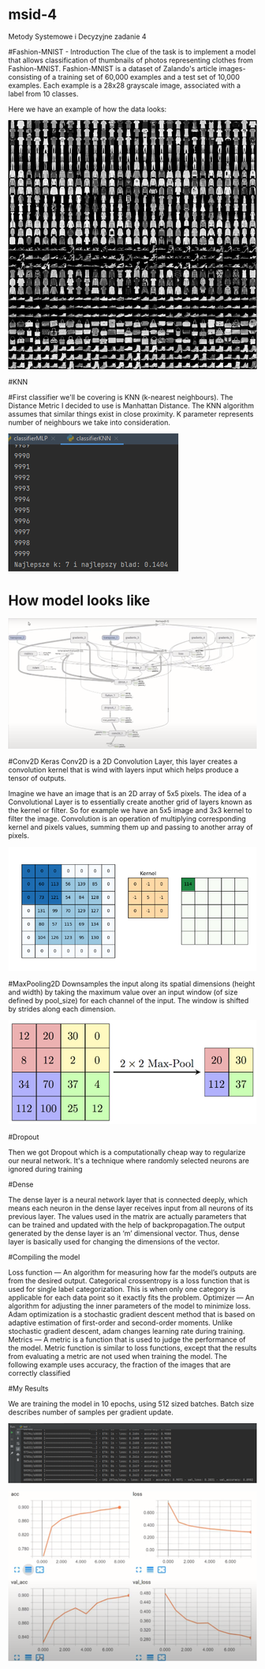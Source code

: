 # msid-4
Metody Systemowe i Decyzyjne zadanie 4


#Fashion-MNIST - Introduction The clue of the task is to implement a model that allows classification of thumbnails of photos representing clothes from Fashion-MNIST. Fashion-MNIST is a dataset of Zalando's article images-consisting of a training set of 60,000 examples and a test set of 10,000 examples. Each example is a 28x28 grayscale image, associated with a label from 10 classes.

Here we have an example of how the data looks:

![fashion-mnist](./image/fashion-mnist.png)


#KNN

#First classifier we'll be covering is KNN (k-nearest neighbours). The Distance Metric I decided to use is Manhattan Distance. The KNN algorithm assumes that similar things exist in close proximity. K parameter represents number of neighbours we take into consideration.

![bestK](./image/bestK.png)



# How model looks like
![howModelLookLike](./image/howModelLookLike.png)

#Conv2D
Keras Conv2D is a 2D Convolution Layer, this layer creates a convolution kernel that is wind with layers input which helps produce a tensor of outputs.

Imagine we have an image that is an 2D array of 5x5 pixels. The idea of a Convolutional Layer is to essentially create another grid of layers known as the kernel or filter. So for example we have an 5x5 image and 3x3 kernel to filter the image. Convolution is an operation of multiplying corresponding kernel and pixels values, summing them up and passing to another array of pixels.

![keras_conv2d](./image/keras_conv2d.gif)


#MaxPooling2D
Downsamples the input along its spatial dimensions (height and width) by taking the maximum value over an input window (of size defined by pool_size) for each channel of the input. The window is shifted by strides along each dimension.

![MaxpoolSample2](./image/MaxpoolSample2.png)

#Dropout

Then we got Dropout which is a computationally cheap way to regularize our neural network. It's a technique where randomly selected neurons are ignored during training

#Dense 

The dense layer is a neural network layer that is connected deeply, which means each neuron in the dense layer receives input from all neurons of its previous layer. The values used in the matrix are actually parameters that can be trained and updated with the help of backpropagation.The output generated by the dense layer is an ‘m’ dimensional vector. Thus, dense layer is basically used for changing the dimensions of the vector.

#Compiling the model

Loss function — An algorithm for measuring how far the model’s outputs are from the desired output. Categorical crossentropy is a loss function that is used for single label categorization. This is when only one category is applicable for each data point so it exactly fits the problem.
Optimizer — An algorithm for adjusting the inner parameters of the model to minimize loss. Adam optimization is a stochastic gradient descent method that is based on adaptive estimation of first-order and second-order moments. Unlike stochastic gradient descent, adam changes learning rate during training.
Metrics — A metric is a function that is used to judge the performance of the model. Metric function is similar to loss functions, except that the results from evaluating a metric are not used when training the model. The following example uses accuracy, the fraction of the images that are correctly classified

#My Results

We are training the model in 10 epochs, using 512 sized batches. Batch size describes number of samples per gradient update.

![myAccu](./image/myAccu.png)

![accuPlot](./image/accuPlot.png)

